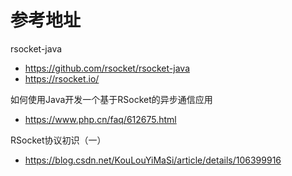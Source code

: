 # 参考地址
rsocket-java
- https://github.com/rsocket/rsocket-java
- https://rsocket.io/

如何使用Java开发一个基于RSocket的异步通信应用
- https://www.php.cn/faq/612675.html

RSocket协议初识（一）
- https://blog.csdn.net/KouLouYiMaSi/article/details/106399916

